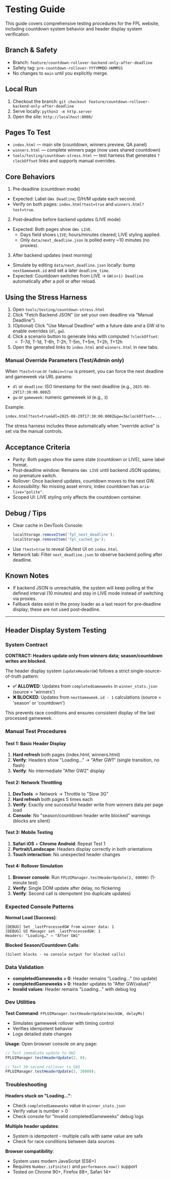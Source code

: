 # Testing Guide

This guide covers comprehensive testing procedures for the FPL website, including countdown system behavior and header display system verification.

## Branch & Safety

- Branch: `feature/countdown-rollover-backend-only-after-deadline`
- Safety tag: `pre-countdown-rollover-YYYYMMDD-HHMMSS`
- No changes to `main` until you explicitly merge.

## Local Run

1. Checkout the branch: `git checkout feature/countdown-rollover-backend-only-after-deadline`
2. Serve locally: `python3 -m http.server`
3. Open the site: `http://localhost:8000/`

## Pages To Test

- `index.html` — main site (countdown, winners preview, QA panel)
- `winners.html` — complete winners page (now uses shared countdown)
- `tools/testing/countdown-stress.html` — test harness that generates `?clockOffset` links and supports manual overrides.

## Core Behaviors

1. Pre‑deadline (countdown mode)

- Expected: Label `GWx Deadline`; D/H/M update each second.
- Verify on both pages: `index.html?test=true` and `winners.html?test=true`.

2. Post‑deadline before backend updates (LIVE mode)

- Expected: Both pages show `GWx LIVE`.
  - Days field shows `LIVE`; hours/minutes cleared; LIVE styling applied.
  - Only `data/next_deadline.json` is polled every ~10 minutes (no proxies).

3. After backend updates (next morning)

- Simulate by editing `data/next_deadline.json` locally: bump `nextGameweek.id` and set a later `deadline_time`.
- Expected: Countdown switches from LIVE → `GW(x+1) Deadline` automatically after a poll or after reload.

## Using the Stress Harness

1. Open `tools/testing/countdown-stress.html`
2. Click "Fetch Backend JSON" (or set your own deadline via "Manual Deadline").
3. (Optional) Click "Use Manual Deadline" with a future date and a GW id to enable overrides (`dl`, `gw`).
4. Click a scenario button to generate links with computed `?clockOffset`:
   - T-7d, T-1d, T-6h, T-2h, T-5m, T+5m, T+2h, T+12h
5. Open the generated links to `index.html` and `winners.html` in new tabs.

### Manual Override Parameters (Test/Admin only)

When `?test=true` or `?admin=true` is present, you can force the next deadline and gameweek via URL params:

- `dl` or `deadline`: ISO timestamp for the next deadline (e.g., `2025-08-29T17:30:00.000Z`)
- `gw` or `gameweek`: numeric gameweek id (e.g., `3`)

Example:

```
index.html?test=true&dl=2025-08-29T17:30:00.000Z&gw=3&clockOffset=...
```

The stress harness includes these automatically when "override active" is set via the manual controls.

## Acceptance Criteria

- Parity: Both pages show the same state (countdown or LIVE), same label format.
- Post‑deadline window: Remains `GWx LIVE` until backend JSON updates; no premature switch.
- Rollover: Once backend updates, countdown moves to the next GW.
- Accessibility: No missing asset errors; index countdown has `aria-live="polite"`.
- Scoped UI: LIVE styling only affects the countdown container.

## Debug / Tips

- Clear cache in DevTools Console:
  ```js
  localStorage.removeItem('fpl_next_deadline');
  localStorage.removeItem('fpl_cached_gw');
  ```
- Use `?test=true` to reveal QA/test UI on `index.html`.
- Network tab: Filter `next_deadline.json` to observe backend polling after deadline.

## Known Notes

- If backend JSON is unreachable, the system will keep polling at the defined interval (10 minutes) and stay in LIVE mode instead of switching via proxies.
- Fallback dates exist in the proxy loader as a last resort for pre‑deadline display; these are not used post‑deadline.

---

## Header Display System Testing

### System Contract

**CONTRACT: Headers update only from winners data; season/countdown writes are blocked.**

The header display system (`updateHeaderGW`) follows a strict single-source-of-truth pattern:

- **✅ ALLOWED**: Updates from `completedGameweeks` in `winner_stats.json` (source = 'winners')
- **❌ BLOCKED**: Updates from `nextGameweek.id - 1` calculations (source = 'season' or 'countdown')

This prevents race conditions and ensures consistent display of the last processed gameweek.

### Manual Test Procedures

#### Test 1: Basic Header Display

1. **Hard refresh** both pages (index.html, winners.html)
2. **Verify**: Headers show "Loading…" → "After GW1" (single transition, no flash)
3. **Verify**: No intermediate "After GW2" display

#### Test 2: Network Throttling

1. **DevTools** → Network → Throttle to "Slow 3G"
2. **Hard refresh** both pages 5 times each
3. **Verify**: Exactly one successful header write from winners data per page load
4. **Console**: No "season/countdown header write blocked" warnings (blocks are silent)

#### Test 3: Mobile Testing

1. **Safari iOS** + **Chrome Android**: Repeat Test 1
2. **Portrait/Landscape**: Headers display correctly in both orientations
3. **Touch interaction**: No unexpected header changes

#### Test 4: Rollover Simulation

1. **Browser console**: Run `FPLUIManager.testHeaderUpdate(2, 60000)` (1-minute test)
2. **Verify**: Single DOM update after delay, no flickering
3. **Verify**: Second call is idempotent (no duplicate updates)

### Expected Console Patterns

**Normal Load (Success)**:

```
[DEBUG] Set _lastProcessedGW from winner data: 1
[DEBUG] UI Manager set _lastProcessedGW: 1
Headers: "Loading…" → "After GW1"
```

**Blocked Season/Countdown Calls**:

```
(Silent blocks - no console output for blocked calls)
```

### Data Validation

- **completedGameweeks = 0**: Header remains "Loading…" (no update)
- **completedGameweeks > 0**: Header updates to "After GW{value}"
- **Invalid values**: Header remains "Loading…" with debug log

### Dev Utilities

**Test Command**: `FPLUIManager.testHeaderUpdate(mockGW, delayMs)`

- Simulates gameweek rollover with timing control
- Verifies idempotent behavior
- Logs detailed state changes

**Usage**: Open browser console on any page:

```javascript
// Test immediate update to GW2
FPLUIManager.testHeaderUpdate(2, 0);

// Test 30-second rollover to GW3
FPLUIManager.testHeaderUpdate(3, 30000);
```

### Troubleshooting

**Headers stuck on "Loading…"**:

- Check `completedGameweeks` value in `winner_stats.json`
- Verify value is number > 0
- Check console for "Invalid completedGameweeks" debug logs

**Multiple header updates**:

- System is idempotent - multiple calls with same value are safe
- Check for race conditions between data sources

**Browser compatibility**:

- System uses modern JavaScript (ES6+)
- Requires `Number.isFinite()` and `performance.now()` support
- Tested on Chrome 90+, Firefox 88+, Safari 14+

